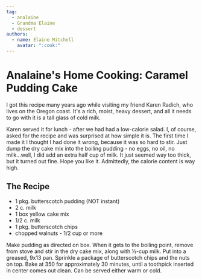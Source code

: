 ```yaml
---
tag:
  - analaine
  - Grandma Elaine
  - dessert
authors:
  - name: Elaine Mitchell
    avatar: ":cook:"
---
```


# Analaine's Home Cooking: Caramel Pudding Cake
I got this recipe many years ago while visiting my friend Karen Radich, who lives on the
Oregon coast. It's a rich, moist, heavy dessert, and all it needs to go with it is a tall glass of cold
milk.

Karen served it for lunch - after we had had a low-calorie salad. I, of course, asked for the
recipe and was surprised at how simple it is. The first time I made it I thought I had done it
wrong, because it was so hard to stir. Just dump the dry cake mix into the boiling pudding - no
eggs, no oil, no milk...well, I did add an extra half cup of milk. It just seemed way too thick, but
it turned out fine. Hope you like it. Admittedly, the calorie content is way high.

## The Recipe
* 1 pkg. butterscotch pudding (NOT instant)
* 2 c. milk
* 1 box yellow cake mix
* 1/2 c. milk
* 1 pkg. butterscotch chips
* chopped walnuts - 1/2 cup or more

Make pudding as directed on box. When it gets to the boiling point, remove from stove and stir
in the dry cake mix, along with 1⁄2-cup milk. Put into a greased, 9x13 pan. Sprinkle a package of
butterscotch chips and the nuts on top. Bake at 350 for approximately 30 minutes, until a
toothpick inserted in center comes out clean. Can be served either warm or cold.